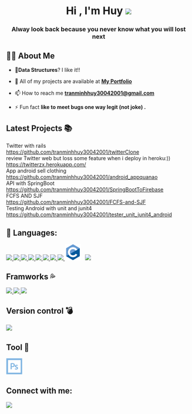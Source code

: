 

<h1 align="center">Hi , I'm Huy <img src="https://raw.githubusercontent.com/MartinHeinz/MartinHeinz/master/wave.gif" width="30px"></h1>
<h3 align="center">Alway look back because you never know what you will lost next</h3>



## 🙋‍♂️ About Me


- 🌱**Data Structures**? I like it!!



- 🍩 All of my projects are available at **[My Portfolio](https://...com)**

- 📫 How to reach me **tranminhhuy30042001@gmail.com**

- ⚡ Fun fact **like to meet bugs one way legit (not joke) .**

## Latest Projects 📚
Twitter with rails
<br/>
https://github.com/tranminhhuy30042001/twitterClone
<br/>
review Twitter web but loss some feature when i deploy in heroku:))
<br/>
https://twitterzx.herokuapp.com/
<br/>
App android sell clothing
</br>
https://github.com/tranminhhuy30042001/android_appquanao
</br>
API with SpringBoot
</br>
https://github.com/tranminhhuy30042001/SpringBootToFirebase
</br>
FCFS AND SJF
</br>
https://github.com/tranminhhuy30042001/FCFS-and-SJF
</br>
Testing Android with unit and junit4
</br>
https://github.com/tranminhhuy30042001/tester_unit_junit4_android
## 🚀 Languages:

<p align="left"> 
    <a href="https://www.ruby-lang.org/en/" target="_blank"> <img src="https://upload.wikimedia.org/wikipedia/commons/thumb/7/73/Ruby_logo.svg/1200px-Ruby_logo.svg.png" width="44px";/> </a>
    <a href="https://rubyonrails.org/" target="_blank"> <img src="https://cdn.iconscout.com/icon/free/png-256/rails-3521664-2945108.png"  width="44px";"/> </a>
    <a href="https://www.java.com" target="_blank"> <img src="https://img.icons8.com/color/48/000000/java-coffee-cup-logo.png"/> </a> 
    <a href="https://docs.microsoft.com/en-us/dotnet/csharp/" target="_blank"> <img src="https://img.icons8.com/ios-filled/50/000000/c-sharp-logo.png"/> </a>
    <a href="https://developer.mozilla.org/en-US/docs/Web/JavaScript" target="_blank"> <img src="https://img.icons8.com/color/48/000000/javascript.png"/> </a> 
    <a href="https://www.w3.org/html/" target="_blank"> <img src="https://img.icons8.com/color/48/000000/html-5.png"/> </a> 
    <a href="https://www.w3schools.com/css/" target="_blank"> <img src="https://img.icons8.com/color/48/000000/css3.png"/> </a> 
    <a href="https://www.python.org" target="_blank"> <img src="https://img.icons8.com/color/48/000000/python.png"/> </a> 
    <a style="padding-right:8px;" href="https://codelearn.io/learning/c-for-beginners" target="_blank"><img src="https://raw.githubusercontent.com/devicons/devicon/master/icons/c/c-original.svg" width="44px"; /></a>
<a style="padding-right:8px;" href="https://www.microsoft.com/en-us/sql-server/sql-server-2019" target="_blank"><img src="https://img.icons8.com/ios/50/000000/sql.png"width="44px";/> </a>
    
</p>

## Framworks 💦

<p align="left"> 
    <a href="https://getbootstrap.com" target="_blank"> <img src="https://img.icons8.com/color/48/000000/bootstrap.png"/> </a> 
    <a href="https://spring.io/projects/spring-boot" target="_blank"> <img src="https://pivotal.gallerycdn.vsassets.io/extensions/pivotal/vscode-spring-boot/1.36.0/1655508527662/Microsoft.VisualStudio.Services.Icons.Default" width="44px"/> </a> 
    <a href="https://bulma.io/#:~:text=Bulma%20is%20a%20free%2C%20open,to%20build%20responsive%20web%20interfaces." target="_blank"> <img src="https://encrypted-tbn0.gstatic.com/images?q=tbn:ANd9GcQr48t03Dm8_e1Oyl3zpdRT7jtZBZ8ZBdhXnw&usqp=CAU" width="44px"/> </a> 
    
 </p>

 
 ## Version control 💣
<p align="left">
    <a href="https://github.com/" target="_blank"> <img src="https://camo.githubusercontent.com/fbfcb9e3dc648adc93bef37c718db16c52f617ad055a26de6dc3c21865c3321d/68747470733a2f2f7777772e766563746f726c6f676f2e7a6f6e652f6c6f676f732f6769742d73636d2f6769742d73636d2d69636f6e2e737667" width="44px"/> </a> 
</p>

## Tool 🐳
<p align="left">
    <a href="https://getbootstrap.com" target="_blank"> <img src="https://raw.githubusercontent.com/devicons/devicon/master/icons/photoshop/photoshop-line.svg" width="44px"/> </a> 
</p>






## Connect with me:

<a href = "https://www.facebook.com/profile.php?id=100010634414552"><img src="https://raw.githubusercontent.com/rahuldkjain/github-profile-readme-generator/master/src/images/icons/Social/facebook.svg" width="40px"/></a>

</p>


